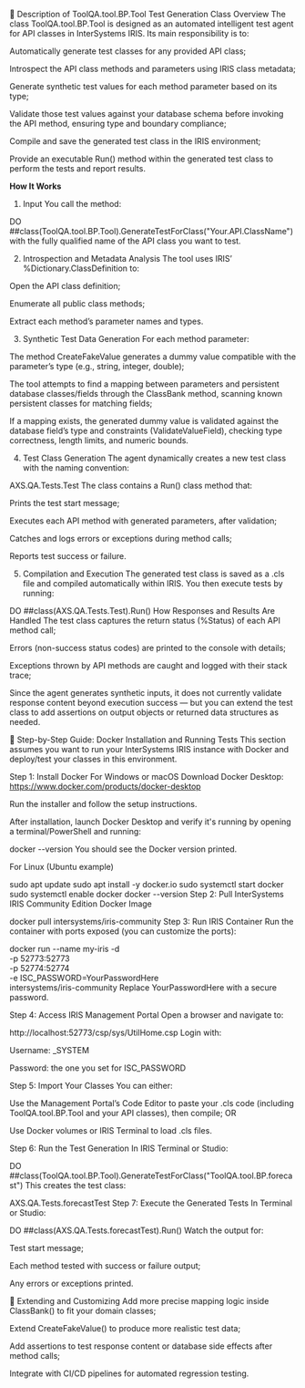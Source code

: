 📘 Description of ToolQA.tool.BP.Tool Test Generation Class
Overview
The class ToolQA.tool.BP.Tool is designed as an automated intelligent test agent for API classes in InterSystems IRIS. Its main responsibility is to:

Automatically generate test classes for any provided API class;

Introspect the API class methods and parameters using IRIS class metadata;

Generate synthetic test values for each method parameter based on its type;

Validate those test values against your database schema before invoking the API method, ensuring type and boundary compliance;

Compile and save the generated test class in the IRIS environment;

Provide an executable Run() method within the generated test class to perform the tests and report results.

**How It Works**
1. Input
You call the method:

DO ##class(ToolQA.tool.BP.Tool).GenerateTestForClass("Your.API.ClassName")
with the fully qualified name of the API class you want to test.

2. Introspection and Metadata Analysis
The tool uses IRIS’ %Dictionary.ClassDefinition to:

Open the API class definition;

Enumerate all public class methods;

Extract each method’s parameter names and types.

3. Synthetic Test Data Generation
For each method parameter:

The method CreateFakeValue generates a dummy value compatible with the parameter’s type (e.g., string, integer, double);

The tool attempts to find a mapping between parameters and persistent database classes/fields through the ClassBank method, scanning known persistent classes for matching fields;

If a mapping exists, the generated dummy value is validated against the database field’s type and constraints (ValidateValueField), checking type correctness, length limits, and numeric bounds.

4. Test Class Generation
The agent dynamically creates a new test class with the naming convention:


AXS.QA.Tests.<APIClassName>Test
The class contains a Run() class method that:

Prints the test start message;

Executes each API method with generated parameters, after validation;

Catches and logs errors or exceptions during method calls;

Reports test success or failure.

5. Compilation and Execution
The generated test class is saved as a .cls file and compiled automatically within IRIS. You then execute tests by running:

DO ##class(AXS.QA.Tests.<APIClassName>Test).Run()
How Responses and Results Are Handled
The test class captures the return status (%Status) of each API method call;

Errors (non-success status codes) are printed to the console with details;

Exceptions thrown by API methods are caught and logged with their stack trace;

Since the agent generates synthetic inputs, it does not currently validate response content beyond execution success — but you can extend the test class to add assertions on output objects or returned data structures as needed.

🐳 Step-by-Step Guide: Docker Installation and Running Tests
This section assumes you want to run your InterSystems IRIS instance with Docker and deploy/test your classes in this environment.

Step 1: Install Docker
For Windows or macOS
Download Docker Desktop:
https://www.docker.com/products/docker-desktop

Run the installer and follow the setup instructions.

After installation, launch Docker Desktop and verify it's running by opening a terminal/PowerShell and running:

docker --version
You should see the Docker version printed.

For Linux (Ubuntu example)

sudo apt update
sudo apt install -y docker.io
sudo systemctl start docker
sudo systemctl enable docker
docker --version
Step 2: Pull InterSystems IRIS Community Edition Docker Image

docker pull intersystems/iris-community
Step 3: Run IRIS Container
Run the container with ports exposed (you can customize the ports):

docker run --name my-iris -d \
  -p 52773:52773 \
  -p 52774:52774 \
  -e ISC_PASSWORD=YourPasswordHere \
  intersystems/iris-community
Replace YourPasswordHere with a secure password.

Step 4: Access IRIS Management Portal
Open a browser and navigate to:

http://localhost:52773/csp/sys/UtilHome.csp
Login with:

Username: _SYSTEM

Password: the one you set for ISC_PASSWORD

Step 5: Import Your Classes
You can either:

Use the Management Portal’s Code Editor to paste your .cls code (including ToolQA.tool.BP.Tool and your API classes), then compile;
OR

Use Docker volumes or IRIS Terminal to load .cls files.

Step 6: Run the Test Generation
In IRIS Terminal or Studio:

DO ##class(ToolQA.tool.BP.Tool).GenerateTestForClass("ToolQA.tool.BP.forecast")
This creates the test class:

AXS.QA.Tests.forecastTest
Step 7: Execute the Generated Tests
In Terminal or Studio:

DO ##class(AXS.QA.Tests.forecastTest).Run()
Watch the output for:

Test start message;

Each method tested with success or failure output;

Any errors or exceptions printed.

🔧 Extending and Customizing
Add more precise mapping logic inside ClassBank() to fit your domain classes;

Extend CreateFakeValue() to produce more realistic test data;

Add assertions to test response content or database side effects after method calls;

Integrate with CI/CD pipelines for automated regression testing.
